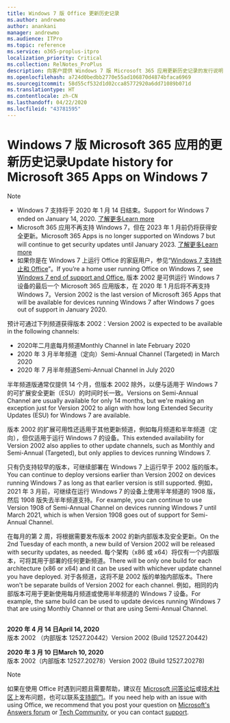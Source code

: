```yaml
---
title: Windows 7 版 Office 更新历史记录
ms.author: andrewmo
author: anankani
manager: andrewmo
ms.audience: ITPro
ms.topic: reference
ms.service: o365-proplus-itpro
localization_priority: Critical
ms.collection: RelNotes_ProPlus
description: 向客户提供 Windows 7 版 Microsoft 365 应用更新历史记录的发行说明
ms.openlocfilehash: a724d0bedbb2770e55ad106870d4874bfaca6969
ms.sourcegitcommit: 58d55cf532d1d02cca85772920a6dd71089b071d
ms.translationtype: HT
ms.contentlocale: zh-CN
ms.lasthandoff: 04/22/2020
ms.locfileid: "43781595"
---
```

# <a name="update-history-for-microsoft-365-apps-on-windows-7"></a><span data-ttu-id="9e005-103">Windows 7 版 Microsoft 365 应用的更新历史记录</span><span class="sxs-lookup"><span data-stu-id="9e005-103">Update history for Microsoft 365 Apps on Windows 7</span></span> 

 > [!NOTE]
>
>- <span data-ttu-id="9e005-104">Windows 7 支持将于 2020 年 1 月 14 日结束。</span><span class="sxs-lookup"><span data-stu-id="9e005-104">Support for Windows 7 ended on January 14, 2020.</span></span> [<span data-ttu-id="9e005-105">了解更多</span><span class="sxs-lookup"><span data-stu-id="9e005-105">Learn more</span></span>](https://www.microsoft.com/microsoft-365/windows/end-of-windows-7-support?rtc=1)
>- <span data-ttu-id="9e005-106">Microsoft 365 应用不再支持 Windows 7，但在 2023 年 1 月前仍将获得安全更新。</span><span class="sxs-lookup"><span data-stu-id="9e005-106">Microsoft 365 Apps is no longer supported on Windows 7 but will continue to get security updates until January 2023.</span></span> [<span data-ttu-id="9e005-107">了解更多</span><span class="sxs-lookup"><span data-stu-id="9e005-107">Learn more</span></span>](https://docs.microsoft.com/DeployOffice/windows-7-support)
>- <span data-ttu-id="9e005-108">如果你是在 Windows 7 上运行 Office 的家庭用户，参见“[Windows 7 支持终止和 Office](https://support.office.com/en-us/article/windows-7-end-of-support-and-office-78f20fab-b57b-44d7-8368-06a8493f3cb9?ui=en-US&rs=en-US&ad=US)”。</span><span class="sxs-lookup"><span data-stu-id="9e005-108">If you’re a home user running Office on Windows 7, see [Windows 7 end of support and Office.](https://support.office.com/en-us/article/windows-7-end-of-support-and-office-78f20fab-b57b-44d7-8368-06a8493f3cb9?ui=en-US&rs=en-US&ad=US)</span></span>
<span data-ttu-id="9e005-109">版本 2002 是可供运行 Windows 7 设备的最后一个 Microsoft 365 应用版本，在 2020 年 1 月后将不再支持 Windows 7。</span><span class="sxs-lookup"><span data-stu-id="9e005-109">Version 2002 is the last version of Microsoft 365 Apps that will be available for devices running Windows 7 after Windows 7 goes out of support in January 2020.</span></span>  

<span data-ttu-id="9e005-110">预计可通过下列频道获得版本 2002：</span><span class="sxs-lookup"><span data-stu-id="9e005-110">Version 2002 is expected to be available in the following channels:</span></span>
- <span data-ttu-id="9e005-111">2020年二月底每月频道</span><span class="sxs-lookup"><span data-stu-id="9e005-111">Monthly Channel in late February 2020</span></span>
- <span data-ttu-id="9e005-112">2020 年 3 月半年频道（定向）</span><span class="sxs-lookup"><span data-stu-id="9e005-112">Semi-Annual Channel (Targeted) in March 2020</span></span>
- <span data-ttu-id="9e005-113">2020 年 7 月半年频道</span><span class="sxs-lookup"><span data-stu-id="9e005-113">Semi-Annual Channel in July 2020</span></span>

<span data-ttu-id="9e005-114">半年频道版通常仅提供 14 个月，但版本 2002 除外，以便与适用于 Windows 7 的可扩展安全更新（ESU）的时间时长一致。</span><span class="sxs-lookup"><span data-stu-id="9e005-114">Versions on Semi-Annual Channel are usually available for only 14 months, but we're making an exception just for Version 2002 to align with how long Extended Security Updates (ESU) for Windows 7 are available.</span></span>

<span data-ttu-id="9e005-115">版本 2002 的扩展可用性还适用于其他更新频道，例如每月频道和半年频道（定向），但仅适用于运行 Windows 7 的设备。</span><span class="sxs-lookup"><span data-stu-id="9e005-115">This extended availability for Version 2002 also applies to other update channels, such as Monthly and Semi-Annual (Targeted), but only applies to devices running Windows 7.</span></span>

<span data-ttu-id="9e005-116">只有仍支持较早的版本，可继续部署在 Windows 7 上运行早于 2002 版的版本。</span><span class="sxs-lookup"><span data-stu-id="9e005-116">You can continue to deploy versions earlier than Version 2002 on devices running Windows 7 as long as that earlier version is still supported.</span></span> <span data-ttu-id="9e005-117">例如，2021 年 3 月前，可继续在运行 Windows 7 的设备上使用半年频道的 1908 版，然后 1908 版失去半年频道支持。</span><span class="sxs-lookup"><span data-stu-id="9e005-117">For example, you can continue to use Version 1908 of Semi-Annual Channel on devices running Windows 7 until March 2021, which is when Version 1908 goes out of support for Semi-Annual Channel.</span></span>

<span data-ttu-id="9e005-118">在每月的第 2 周，将根据需要发布版本 2002 的新内部版本及安全更新。</span><span class="sxs-lookup"><span data-stu-id="9e005-118">On the 2nd Tuesday of each month, a new build of Version 2002 will be released with security updates, as needed.</span></span> <span data-ttu-id="9e005-119">每个架构（x86 或 x64）将仅有一个内部版本，可将其用于部署的任何更新频道。</span><span class="sxs-lookup"><span data-stu-id="9e005-119">There will be only one build for each architecture (x86 or x64) and it can be used with whichever update channel you have deployed.</span></span> <span data-ttu-id="9e005-120">对于各频道，这将不是 2002 版的单独内部版本。</span><span class="sxs-lookup"><span data-stu-id="9e005-120">There won't be separate builds of Version 2002 for each channel.</span></span> <span data-ttu-id="9e005-121">例如，相同的内部版本可用于更新使用每月频道或使用半年频道的 Windows 7 设备。</span><span class="sxs-lookup"><span data-stu-id="9e005-121">For example, the same build can be used to update devices running Windows 7 that are using Monthly Channel or that are using Semi-Annual Channel.</span></span>

##

[//]: # (请勿移除)

<span data-ttu-id="9e005-123">**2020 年 4 月 14 日**</span><span class="sxs-lookup"><span data-stu-id="9e005-123">**April 14, 2020**</span></span><br/>
<span data-ttu-id="9e005-124">版本 2002 （内部版本 12527.20442）</span><span class="sxs-lookup"><span data-stu-id="9e005-124">Version 2002 (Build 12527.20442)</span></span><br/>

<span data-ttu-id="9e005-125">**2020 年 3 月 10 日**</span><span class="sxs-lookup"><span data-stu-id="9e005-125">**March 10, 2020**</span></span><br/>
<span data-ttu-id="9e005-126">版本 2002（内部版本 12527.20278）</span><span class="sxs-lookup"><span data-stu-id="9e005-126">Version 2002 (Build 12527.20278)</span></span><br/>




> [!NOTE]
> <span data-ttu-id="9e005-127">如果在使用 Office 时遇到问题且需要帮助，建议在 [Microsoft 问答论坛](https://answers.microsoft.com/)或[技术社区](https://techcommunity.microsoft.com/)上发布问题，也可以联系[支持部门](https://support.microsoft.com/contactus)。</span><span class="sxs-lookup"><span data-stu-id="9e005-127">If you need help with an issue with using Office, we recommend that you post your question on [Microsoft's Answers forum](https://answers.microsoft.com/) or [Tech Community](https://techcommunity.microsoft.com/), or you can contact [support](https://support.microsoft.com/contactus).</span></span>
